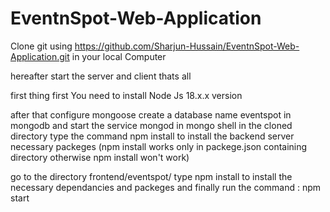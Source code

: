 # EventnSpot-Web-Application

Clone git using https://github.com/Sharjun-Hussain/EventnSpot-Web-Application.git in your local Computer 

hereafter start the server and client thats all 

first thing first You need to install Node Js 18.x.x version 

after that configure mongoose create a database name eventspot in mongodb and start the service mongod in mongo shell
in the cloned directory type the command npm install to install the backend server necessary packeges (npm install works only in packege.json containing directory otherwise npm install won't work) 

go to the directory frontend/eventspot/
type npm install to install the necessary  dependancies and packeges 
and finally run the command : npm start 
